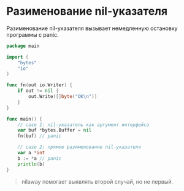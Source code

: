 # Разименование nil-указателя

Разименование nil-указателя вызывает немедленную остановку программы с panic.

```go
package main

import (
	"bytes"
	"io"
)

func fn(out io.Writer) {
	if out != nil {
		out.Write([]byte("OK\n"))
	}
}

func main() {
	// case 1: nil-указатель как аргумент интерфейса
	var buf *bytes.Buffer = nil
	fn(buf) // panic

	// case 2: прямое разименование nil-указателя
	var a *int
	b := *a // panic
	println(b)
}
```

> nilaway помогает выявлять второй случай, но не первый.